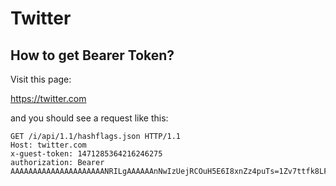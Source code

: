 # Twitter

## How to get Bearer Token?

Visit this page:

https://twitter.com

and you should see a request like this:

~~~
GET /i/api/1.1/hashflags.json HTTP/1.1
Host: twitter.com
x-guest-token: 1471285364216246275
authorization: Bearer AAAAAAAAAAAAAAAAAAAAANRILgAAAAAAnNwIzUejRCOuH5E6I8xnZz4puTs=1Zv7ttfk8LF81IUq16cHjhLTvJu4FA33AGWWjCpTnA
~~~
